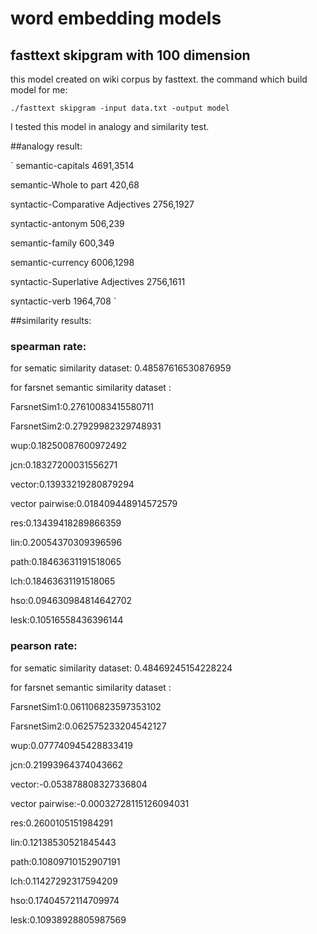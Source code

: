 # word embedding models

## fasttext skipgram with 100 dimension 

this model created on wiki corpus by fasttext. the command which build model for me:

`./fasttext skipgram -input data.txt -output model`

I tested this model in analogy and similarity test.

##analogy result:

`
semantic-capitals 4691,3514

semantic-Whole to part 420,68

syntactic-Comparative Adjectives 2756,1927

syntactic-antonym 506,239

semantic-family 600,349

semantic-currency 6006,1298

syntactic-Superlative Adjectives 2756,1611

syntactic-verb 1964,708
`

##similarity results:

### spearman rate:

for sematic similarity dataset: 0.48587616530876959

for farsnet semantic similarity dataset :

FarsnetSim1:0.27610083415580711

FarsnetSim2:0.27929982329748931

wup:0.18250087600972492

jcn:0.18327200031556271

vector:0.13933219280879294

vector pairwise:0.018409448914572579

res:0.13439418289866359

lin:0.20054370309396596

path:0.18463631191518065

lch:0.18463631191518065

hso:0.094630984814642702

lesk:0.10516558436396144



### pearson rate:

for sematic similarity dataset: 0.48469245154228224

for farsnet semantic similarity dataset :

FarsnetSim1:0.061106823597353102

FarsnetSim2:0.062575233204542127

wup:0.077740945428833419

jcn:0.21993964374043662

vector:-0.053878808327336804

vector pairwise:-0.00032728115126094031

res:0.2600105151984291

lin:0.12138530521845443

path:0.10809710152907191

lch:0.11427292317594209

hso:0.17404572114709974

lesk:0.10938928805987569

